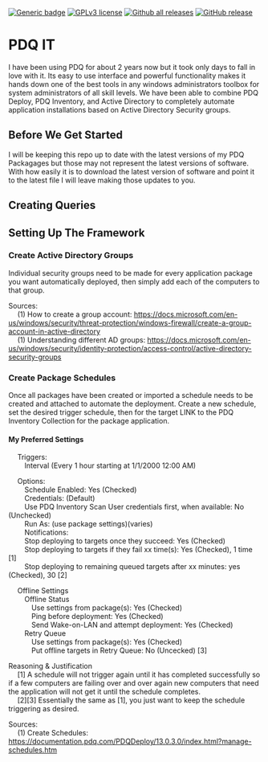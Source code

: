 [![Generic badge](https://img.shields.io/badge/Maintained-Yes-Green.svg)](#) [![GPLv3 license](https://img.shields.io/badge/License-GPLv3-blue.svg)](http://perso.crans.org/besson/LICENSE.html) [![Github all releases](https://img.shields.io/github/downloads/HellBomb/PDQit/total.svg)](https://GitHub.com/HellBomb/PDQit/releases/) [![GitHub release](https://img.shields.io/github/release/HellBomb/PDQit.svg)](https://GitHub.com/HellBomb/PDQit/releases/)

# PDQ IT
I have been using PDQ for about 2 years now but it took only days to fall in love with it. Its easy to use interface and powerful functionality makes it hands down one of the best tools in any windows administrators toolbox for system administrators of all skill levels. We have been able to combine PDQ Deploy, PDQ Inventory, and Active Directory to completely automate application installations based on Active Directory Security groups.

## Before We Get Started
I will be keeping this repo up to date with the latest versions of my PDQ Packagages but those may not represent the latest versions of software. With how easily it is to download the latest version of software and point it to the latest file I will leave making those updates to you.

## Creating Queries

## Setting Up The Framework


### Create Active Directory Groups
Individual security groups need to be made for every application package you want automatically deployed, then simply add each of the computers to that group.  

Sources:  
&ensp;&ensp; (1) How to create a group account: https://docs.microsoft.com/en-us/windows/security/threat-protection/windows-firewall/create-a-group-account-in-active-directory  
&ensp;&ensp; (1) Understanding different AD groups: https://docs.microsoft.com/en-us/windows/security/identity-protection/access-control/active-directory-security-groups  

### Create Package Schedules
Once all packages have been created or imported a schedule needs to be created and attached to automate the deployment. Create a new schedule, set the desired trigger schedule, then for the target LINK to the PDQ Inventory Collection for the package application. 

#### My Preferred Settings
&ensp;&ensp; Triggers:  
&ensp;&ensp;&ensp;&ensp; Interval (Every 1 hour starting at 1/1/2000 12:00 AM)  

&ensp;&ensp; Options:  
&ensp;&ensp;&ensp;&ensp; Schedule Enabled: Yes (Checked)  
&ensp;&ensp;&ensp;&ensp; Credentials: (Default)  
&ensp;&ensp;&ensp;&ensp; Use PDQ Inventory Scan User credentials first, when available: No (Unchecked)  
&ensp;&ensp;&ensp;&ensp; Run As: (use package settings)(varies)  
&ensp;&ensp;&ensp;&ensp; Notifications:  
&ensp;&ensp;&ensp;&ensp; Stop deploying to targets once they succeed: Yes (Checked)  
&ensp;&ensp;&ensp;&ensp; Stop deploying to targets if they fail xx time(s): Yes (Checked), 1 time [1]  
&ensp;&ensp;&ensp;&ensp; Stop deploying to remaining queued targets after xx minutes: yes (Checked), 30 [2]  

&ensp;&ensp; Offline Settings  
&ensp;&ensp;&ensp;&ensp; Offline Status  
&ensp;&ensp;&ensp;&ensp;&ensp;&ensp; Use settings from package(s): Yes (Checked)  
&ensp;&ensp;&ensp;&ensp;&ensp;&ensp; Ping before deployment: Yes (Checked)  
&ensp;&ensp;&ensp;&ensp;&ensp;&ensp; Send Wake-on-LAN and attempt deployment: Yes (Checked)  
&ensp;&ensp;&ensp;&ensp; Retry Queue  
&ensp;&ensp;&ensp;&ensp;&ensp;&ensp; Use settings from package(s): Yes (Checked)  
&ensp;&ensp;&ensp;&ensp;&ensp;&ensp; Put offline targets in Retry Queue: No (Uncecked) [3]  

Reasoning & Justification  
&ensp;&ensp; [1] A schedule will not trigger again until it has completed successfully so if a few computers are failing over and over again new computers that need the application will not get it until the schedule completes.  
&ensp;&ensp; [2][3] Essentially the same as [1], you just want to keep the schedule triggering as desired.  
  
Sources:  
&ensp;&ensp; (1) Create Schedules: https://documentation.pdq.com/PDQDeploy/13.0.3.0/index.html?manage-schedules.htm
